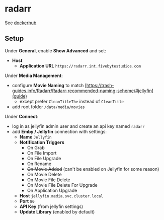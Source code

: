 # radarr

See [dockerhub](https://hub.docker.com/r/linuxserver/radarr)

## Setup

Under **General**, enable **Show Advanced** and set:

- **Host**
  - **Application URL** `https://radarr.int.fivebytestudios.com`

Under **Media Management**:

- configure **Movie Naming** to match [https://trash-guides.info/Radarr/Radarr-recommended-naming-scheme/#jellyfin](guide)
  - except prefer `CleanTitleThe` instead of `CleanTitle`
- add root folder `/data/media/movies`

Under **Connect**:

- log in as jellyfin admin user and create an api key named `radarr`
- add **Emby / Jellyfin** connection with settings:
  - **Name** `Jellyfin`
  - **Notification Triggers**
    - On Grab
    - On File Import
    - On File Upgrade
    - On Rename
    - ~~On Movie Added~~ (can't be enabled on Jellyfin for some reason)
    - On Movie Delete
    - On Movie File Delete
    - On Movie File Delete For Upgrade
    - On Application Upgrade
  - **Host** `jellyfin.media.svc.cluster.local`
  - **Port** `80`
  - **API Key** (from jellyfin settings)
  - **Update Library** (enabled by default)

